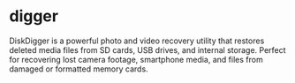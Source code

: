 # digger
DiskDigger is a powerful photo and video recovery utility that restores deleted media files from SD cards, USB drives, and internal storage. Perfect for recovering lost camera footage, smartphone media, and files from damaged or formatted memory cards.
